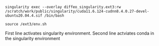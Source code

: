 ```
singularity exec --overlay diffeo_singularity.ext3:rw /scratch/work/public/singularity/cuda11.6.124-cudnn8.4.0.27-devel-ubuntu20.04.4.sif /bin/bash

source /ext3/env.sh
```
First line activates singularity environment.
Second line actviates conda in the singularity environment
